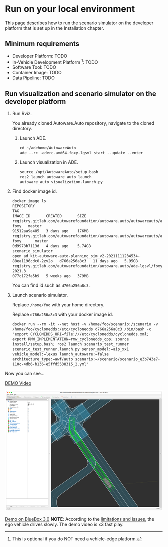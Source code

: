 # Run on your local environment

This page describes how to run the scenario simulator on the developer platform that is set up in the Installation chapter.

## Minimum requirements

- Developer Platform: TODO
- In-Vehicle Development Platform [^1]: TODO
- Software Tool: TODO
- Container Image: TODO
- Data Pipeline: TODO

[^1]: This is optional if you do NOT need a vehicle-edge platform.

## Run visualization and scenario simulator on the developer platform

1. Run Rviz.

   You already cloned Autoware.Auto repository, navigate to the cloned directory.

   1. Launch ADE.

      ```console
      cd ~/adehome/AutowareAuto
      ade --rc .aderc-amd64-foxy-lgsvl start --update --enter
      ```

   1. Launch visualization in ADE.

      ```console
      source /opt/AutowareAuto/setup.bash
      ros2 launch autoware_auto_launch autoware_auto_visualization.launch.py
      ```

1. Find docker image id.

   ```console
   docker image ls
   REPOSITORY                                                                            TAG                                                                           IMAGE ID       CREATED       SIZE
   registry.gitlab.com/autowarefoundation/autoware.auto/autowareauto/amd64/binary-foxy   master                                                                        91512aa9e485   3 days ago    176MB
   registry.gitlab.com/autowarefoundation/autoware.auto/autowareauto/amd64/ade-foxy      master                                                                        0d9978b7113d   4 days ago    5.74GB
   scenario_simulator                                                                    open_ad_kit-autoware-auto-planning_sim_v2-20211111234534-88ea1196cdc0-2zv2o   d766a256a8c3   11 days ago   5.95GB
   registry.gitlab.com/autowarefoundation/autoware.auto/ade-lgsvl/foxy                   2021.3                                                                        077c172fa5b9   5 weeks ago   379MB

   ```

   You can find id such as `d766a256a8c3`.

1. Launch scenario simulator.

   Replace `/home/foo` with your home directory.

   Replace `d766a256a8c3` with your docker image id.

   ```console
   docker run --rm -it --net host -v /home/foo/scenario:/scenario -v /home/foo/cyclonedds:/etc/cyclonedds d766a256a8c3 /bin/bash -c "export CYCLONEDDS_URI=file:///etc/cyclonedds/cyclonedds.xml; export RMW_IMPLEMENTATION=rmw_cyclonedds_cpp; source install/setup.bash; ros2 launch scenario_test_runner scenario_test_runner.launch.py sensor_model:=aip_xx1 vehicle_model:=lexus launch_autoware:=false architecture_type:=awf/auto scenario:=/scenario/scenario_e3b743e7-110c-4db6-b136-e5ffd5538315_2.yml"
   ```

Now you can see...

[DEMO Video](../../installation/images/run-autoware/scenario_e3b743e7-110c-4db6-b136-e5ffd5538315_2.mp4)

![DEMO](../../installation/images/run-autoware/demo.png)

[Demo on BlueBox 3.0](../../installation/images/run-autoware/Run_on_BlueBox3.0.mp4)
**NOTE**: According to the [limitations and issues](../limitations-and-issues/limitations-and-issues.md), the ego vehicle drives slowly. The demo video is x3 fast play.
